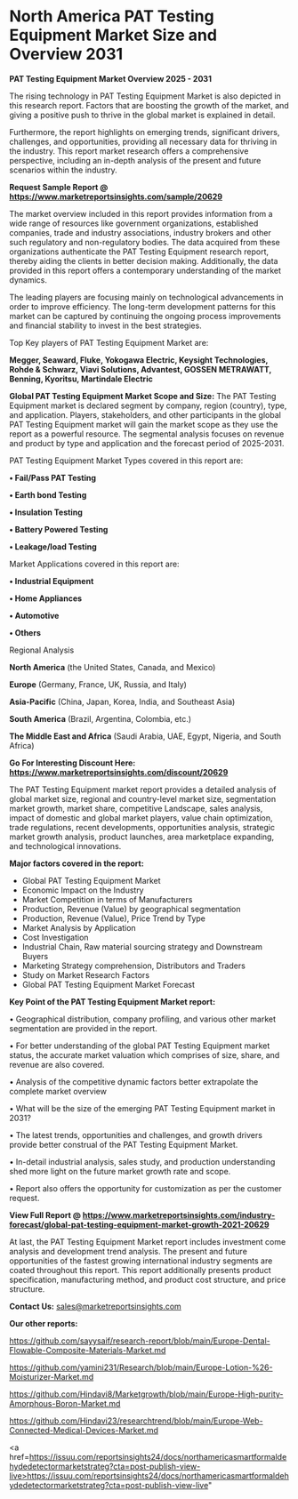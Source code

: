 # North America PAT Testing Equipment Market Size and Overview 2031

<Strong> PAT Testing Equipment Market Overview 2025 - 2031</strong>

The rising technology in PAT Testing Equipment Market is also depicted in this research report. Factors that are boosting the growth of the market, and giving a positive push to thrive in the global market is explained in detail.

Furthermore, the report highlights on emerging trends, significant drivers, challenges, and opportunities, providing all necessary data for thriving in the industry. This report market research offers a comprehensive perspective, including an in-depth analysis of the present and future scenarios within the industry.

<strong>Request Sample Report @ <a href=https://www.marketreportsinsights.com/sample/20629>https://www.marketreportsinsights.com/sample/20629</a></strong>

The market overview included in this report provides information from a wide range of resources like government organizations, established companies, trade and industry associations, industry brokers and other such regulatory and non-regulatory bodies. The data acquired from these organizations authenticate the PAT Testing Equipment research report, thereby aiding the clients in better decision making. Additionally, the data provided in this report offers a contemporary understanding of the market dynamics.

The leading players are focusing mainly on technological advancements in order to improve efficiency. The long-term development patterns for this market can be captured by continuing the ongoing process improvements and financial stability to invest in the best strategies.

Top Key players of PAT Testing Equipment Market are:

<strong>Megger, Seaward, Fluke, Yokogawa Electric, Keysight Technologies, Rohde & Schwarz, Viavi Solutions, Advantest, GOSSEN METRAWATT, Benning, Kyoritsu, Martindale Electric</strong>

<strong><b>Global PAT Testing Equipment Market Scope and Size:</b></strong>
The PAT Testing Equipment market is declared segment by company, region (country), type, and application. Players, stakeholders, and other participants in the global PAT Testing Equipment market will gain the market scope as they use the report as a powerful resource. The segmental analysis focuses on revenue and product by type and application and the forecast period of 2025-2031.

PAT Testing Equipment Market Types covered in this report are:

<strong>• Fail/Pass PAT Testing

• Earth bond Testing

• Insulation Testing

• Battery Powered Testing

• Leakage/load Testing</strong>

Market Applications covered in this report are:

<strong>• Industrial Equipment

• Home Appliances

• Automotive

• Others</strong> 

Regional Analysis

<strong>North America</strong> (the United States, Canada, and Mexico)

<strong>Europe</strong> (Germany, France, UK, Russia, and Italy)

<strong>Asia-Pacific</strong> (China, Japan, Korea, India, and Southeast Asia)

<strong>South America</strong> (Brazil, Argentina, Colombia, etc.)

<strong>The Middle East and Africa</strong> (Saudi Arabia, UAE, Egypt, Nigeria, and South Africa)

<strong>Go For Interesting Discount Here: <a href=https://www.marketreportsinsights.com/discount/20629>https://www.marketreportsinsights.com/discount/20629</a></strong>

The PAT Testing Equipment market report provides a detailed analysis of global market size, regional and country-level market size, segmentation market growth, market share, competitive Landscape, sales analysis, impact of domestic and global market players, value chain optimization, trade regulations, recent developments, opportunities analysis, strategic market growth analysis, product launches, area marketplace expanding, and technological innovations.

<strong><b>Major factors covered in the report:</b></strong>
<ul>
  <li>Global PAT Testing Equipment Market </li>
  <li>Economic Impact on the Industry</li>
  <li>Market Competition in terms of Manufacturers</li>
  <li>Production, Revenue (Value) by geographical segmentation</li>
  <li>Production, Revenue (Value), Price Trend by Type</li>
  <li>Market Analysis by Application</li>
  <li>Cost Investigation</li>
  <li>Industrial Chain, Raw material sourcing strategy and Downstream Buyers</li>
  <li>Marketing Strategy comprehension, Distributors and Traders</li>
  <li>Study on Market Research Factors</li>
  <li>Global PAT Testing Equipment Market Forecast</li>
</ul>

<strong><b>Key Point of the PAT Testing Equipment Market report:</b></strong>

• Geographical distribution, company profiling, and various other market segmentation are provided in the report.

• For better understanding of the global PAT Testing Equipment market status, the accurate market valuation which comprises of size, share, and revenue are also covered.

• Analysis of the competitive dynamic factors better extrapolate the complete market overview

• What will be the size of the emerging PAT Testing Equipment market in 2031?

• The latest trends, opportunities and challenges, and growth drivers provide better construal of the PAT Testing Equipment Market.

• In-detail industrial analysis, sales study, and production understanding shed more light on the future market growth rate and scope.

• Report also offers the opportunity for customization as per the customer request.

<strong><b>View Full Report @ <a href=https://www.marketreportsinsights.com/industry-forecast/global-pat-testing-equipment-market-growth-2021-20629>https://www.marketreportsinsights.com/industry-forecast/global-pat-testing-equipment-market-growth-2021-20629</a></b></strong>


At last, the PAT Testing Equipment Market report includes investment come analysis and development trend analysis. The present and future opportunities of the fastest growing international industry segments are coated throughout this report. This report additionally presents product specification, manufacturing method, and product cost structure, and price structure.

<strong>Contact Us:</strong>
sales@marketreportsinsights.com

<strong>Our other reports:</strong>

<a href=https://github.com/sayysaif/research-report/blob/main/Europe-Dental-Flowable-Composite-Materials-Market.md>https://github.com/sayysaif/research-report/blob/main/Europe-Dental-Flowable-Composite-Materials-Market.md</a>

<a href=https://github.com/yamini231/Research/blob/main/Europe-Lotion-%26-Moisturizer-Market.md>https://github.com/yamini231/Research/blob/main/Europe-Lotion-%26-Moisturizer-Market.md</a>

<a href=https://github.com/Hindavi8/Marketgrowth/blob/main/Europe-High-purity-Amorphous-Boron-Market.md>https://github.com/Hindavi8/Marketgrowth/blob/main/Europe-High-purity-Amorphous-Boron-Market.md</a>

<a href=https://github.com/Hindavi23/researchtrend/blob/main/Europe-Web-Connected-Medical-Devices-Market.md>https://github.com/Hindavi23/researchtrend/blob/main/Europe-Web-Connected-Medical-Devices-Market.md</a>

<a href=https://issuu.com/reportsinsights24/docs/northamericasmartformaldehydedetectormarketstrateg?cta=post-publish-view-live>https://issuu.com/reportsinsights24/docs/northamericasmartformaldehydedetectormarketstrateg?cta=post-publish-view-live</a>"
